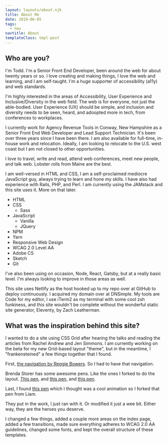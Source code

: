 ```yaml
---
layout: layouts/about.njk
title: About Me
date: 2019-06-05
tags:
  - nav
navtitle: About
templateClass: tmpl-post
---
```

## Who are you&quest;

I'm Todd. I'm a Senior Front End Developer, been around the web for about twenty years or so. I love creating and making things, I love the web and learning, and I am self-taught. I'm a huge supporter of accessibility (a11y) and web standards.

I'm highly interested in the areas of Accessibility, User Experience and Inclusive/Diversity in the web field. The web is for everyone, not just the able-bodied. User Experience (UX) should be simple, and inclusion and diversity needs to be seen, heard, and adoopted more in tech, from conferences to workplaces.

I currently work for Agency Revenue Tools in Conway, New Hampshire as a Senior Front End Web Developer and Lead Support Technician. It's been over three years since I have been there. I am also available for full-time, in-house work and relocation. Ideally, I am looking to relocate to the U.S. west coast but I am not closed to other opportunities.

I love to travel, write and read, attend web conferences, meet new people, and talk web. Lobster rolls from Maine are the best.

I am well-versed in HTML and CSS, I am a self-proclaimed mediocre JavaScript guy, always trying to learn and hone my skills. I have also had experience with Rails, PHP, and Perl. I am currently using the JAMstack and this site uses it. More on that later.

* HTML
* CSS
  * Sass
* JavaScript
  * Vanilla
  * JQuery
* NPM
* Yarn
* Responsive Web Design
* WCAG 2.0 Level AA
* Adobe CS
* Sketch
* Git


I've also been using on occasion, Node, React, Gatsby, but at a really basic level. I'm always looking to improve in those areas as well.

This site uses Netlify as the host hooked up to my repo over at GitHub to deploy continuously. I acquired my domain over at DNSimple. My tools are Code for my editor, I use iTerm2 as my terminal with some cool zsh funkiness, and this site wouldn't be complete without the wonderful static site generator, Eleventy, by Zach Leatherman.

## What was the inspiration behind this site&quest;

I wanted to do a site using CSS Grid after hearing the talks and reading the articles from Rachel Andrew and Jen Simmons. I am currently working on the beta for my new Grid-based layout "theme", but in the meantime, I "frankensteined" a few things together that I found.

First, [the navigation by Reggie Bowers](https://codepen.io/bowersrd/#). So I had to have that navigation.

Brenda Storer has some awesome pens. Like the ones I forked to do the layout. [This pen](https://codepen.io/brendamarienyc/pen/oZMxOY), and [this pen](https://codepen.io/brendamarienyc/pen/BRyQzg), and [this pen](https://codepen.io/brendamarienyc/pen/VXKrqL).

Last, I found [this pen](https://codepen.io/liamj/pen/yrEXNx) which I thought was a cool animation so I forked that pen from Liam.

They put in the work, I just ran with it. Or modified it just a wee bit. Either way, they are the heroes you deserve.

I changed a few things, added a couple more areas on the index page, added a few transitions, made sure everything adheres to WCAG 2.0 AA guidelines, changed some fonts, and kept the overall structure of these templates.
